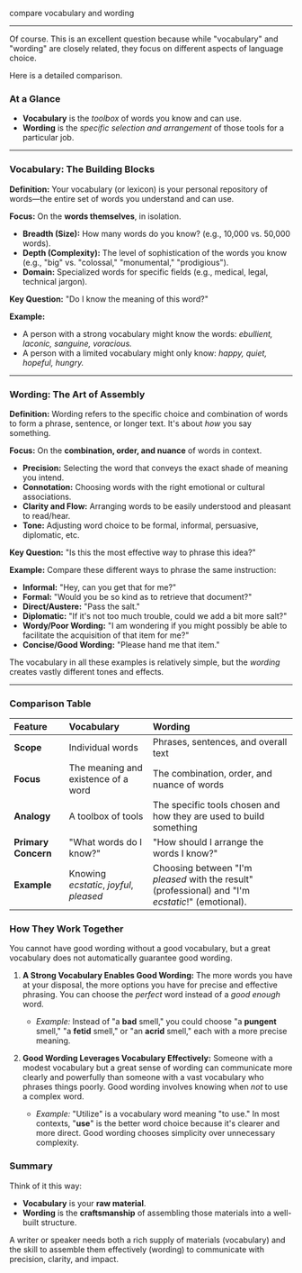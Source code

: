 compare vocabulary and wording

---

Of course. This is an excellent question because while "vocabulary" and "wording" are closely related, they focus on different aspects of language choice.

Here is a detailed comparison.

### At a Glance

- **Vocabulary** is the _toolbox_ of words you know and can use.
- **Wording** is the _specific selection and arrangement_ of those tools for a particular job.

---

### Vocabulary: The Building Blocks

**Definition:** Your vocabulary (or lexicon) is your personal repository of words—the entire set of words you understand and can use.

**Focus:** On the **words themselves**, in isolation.

- **Breadth (Size):** How many words do you know? (e.g., 10,000 vs. 50,000 words).
- **Depth (Complexity):** The level of sophistication of the words you know (e.g., "big" vs. "colossal," "monumental," "prodigious").
- **Domain:** Specialized words for specific fields (e.g., medical, legal, technical jargon).

**Key Question:** "Do I know the meaning of this word?"

**Example:**

- A person with a strong vocabulary might know the words: _ebullient, laconic, sanguine, voracious._
- A person with a limited vocabulary might only know: _happy, quiet, hopeful, hungry._

---

### Wording: The Art of Assembly

**Definition:** Wording refers to the specific choice and combination of words to form a phrase, sentence, or longer text. It's about _how_ you say something.

**Focus:** On the **combination, order, and nuance** of words in context.

- **Precision:** Selecting the word that conveys the exact shade of meaning you intend.
- **Connotation:** Choosing words with the right emotional or cultural associations.
- **Clarity and Flow:** Arranging words to be easily understood and pleasant to read/hear.
- **Tone:** Adjusting word choice to be formal, informal, persuasive, diplomatic, etc.

**Key Question:** "Is this the most effective way to phrase this idea?"

**Example:**
Compare these different ways to phrase the same instruction:

- **Informal:** "Hey, can you get that for me?"
- **Formal:** "Would you be so kind as to retrieve that document?"
- **Direct/Austere:** "Pass the salt."
- **Diplomatic:** "If it's not too much trouble, could we add a bit more salt?"
- **Wordy/Poor Wording:** "I am wondering if you might possibly be able to facilitate the acquisition of that item for me?"
- **Concise/Good Wording:** "Please hand me that item."

The vocabulary in all these examples is relatively simple, but the _wording_ creates vastly different tones and effects.

---

### Comparison Table

| Feature             | Vocabulary                              | Wording                                                                                            |
| :------------------ | :-------------------------------------- | :------------------------------------------------------------------------------------------------- |
| **Scope**           | Individual words                        | Phrases, sentences, and overall text                                                               |
| **Focus**           | The meaning and existence of a word     | The combination, order, and nuance of words                                                        |
| **Analogy**         | A toolbox of tools                      | The specific tools chosen and how they are used to build something                                 |
| **Primary Concern** | "What words do I know?"                 | "How should I arrange the words I know?"                                                           |
| **Example**         | Knowing _ecstatic_, _joyful_, _pleased_ | Choosing between "I'm _pleased_ with the result" (professional) and "I'm _ecstatic_!" (emotional). |

### How They Work Together

You cannot have good wording without a good vocabulary, but a great vocabulary does not automatically guarantee good wording.

1.  **A Strong Vocabulary Enables Good Wording:** The more words you have at your disposal, the more options you have for precise and effective phrasing. You can choose the _perfect_ word instead of a _good enough_ word.

    - _Example:_ Instead of "a **bad** smell," you could choose "a **pungent** smell," "a **fetid** smell," or "an **acrid** smell," each with a more precise meaning.

2.  **Good Wording Leverages Vocabulary Effectively:** Someone with a modest vocabulary but a great sense of wording can communicate more clearly and powerfully than someone with a vast vocabulary who phrases things poorly. Good wording involves knowing when _not_ to use a complex word.
    - _Example:_ "Utilize" is a vocabulary word meaning "to use." In most contexts, "**use**" is the better word choice because it's clearer and more direct. Good wording chooses simplicity over unnecessary complexity.

### Summary

Think of it this way:

- **Vocabulary** is your **raw material**.
- **Wording** is the **craftsmanship** of assembling those materials into a well-built structure.

A writer or speaker needs both a rich supply of materials (vocabulary) and the skill to assemble them effectively (wording) to communicate with precision, clarity, and impact.
